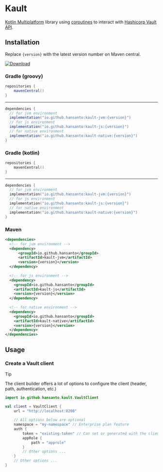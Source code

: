 # Kault

[Kotlin Multiplatform](https://kotlinlang.org/docs/multiplatform.html) library using [coroutines](https://kotlinlang.org/docs/coroutines-overview.html) to interact with [Hashicorp Vault API](https://www.hashicorp.com/products/vault).

## Installation

Replace `{version}` with the latest version number on Maven central.

[![Download](https://maven-badges.herokuapp.com/maven-central/io.github.hansanto/kault/badge.svg?style=for-the-badge&logo=appveyor)](https://search.maven.org/search?q=g:io.github.hansanto+kault)

### Gradle (groovy)

```groovy
repositories {
    mavenCentral()
}
```

---

```groovy
dependencies {
  // for jvm environment
  implementation("io.github.hansanto:kault-jvm:{version}")
  // for js environment
  implementation("io.github.hansanto:kault-js:{version}")
  // for native environment
  implementation("io.github.hansanto:kault-native:{version}")
}
```

### Gradle (kotlin)

```kotlin
repositories {
    mavenCentral()
}
```

---

```kotlin
dependencies {
  // for jvm environment
  implementation("io.github.hansanto:kault-jvm:{version}")
  // for js environment
  implementation("io.github.hansanto:kault-js:{version}")
  // for native environment
  implementation("io.github.hansanto:kault-native:{version}")
}
```

### Maven

```xml
<dependencies>
  <!-- for jvm environment -->
  <dependency>
      <groupId>io.github.hansanto</groupId>
      <artifactId>kault-jvm</artifactId>
      <version>{version}</version>
  </dependency>
  
  <!-- for js environment -->
  <dependency>
    <groupId>io.github.hansanto</groupId>
    <artifactId>kault-js</artifactId>
    <version>{version}</version>
  </dependency>
  
  <!-- for native environment -->
  <dependency>
    <groupId>io.github.hansanto</groupId>
    <artifactId>kault-native</artifactId>
    <version>{version}</version>
  </dependency>
</dependencies>
```

## Usage

### Create a Vault client

> [!TIP]
> The client builder offers a lot of options to configure the client (header, path, authentication, etc.)


````kotlin
import io.github.hansanto.kault.VaultClient

val client = VaultClient {
    url = "http://localhost:8200"
    
    // All options below are optional
    namespace = "my-namespace" // Enterprise plan feature
    auth {
        token = "existing-token" // Can set or generated with the client
        appRole {
            path = "approle"
        }
        // Other options ...
    }
    // Other options ...
}
````
